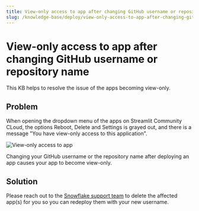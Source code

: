 ```yaml
---
title: View-only access to app after changing GitHub username or repository name
slug: /knowledge-base/deploy/view-only-access-to-app-after-changing-github-username-or-repository-name
---
```


# View-only access to app after changing GitHub username or repository name

This KB helps to resolve the issue of the apps becoming view-only.

## Problem

When opening the dropdown menu of the apps on Streamlit Community CLoud, the options Reboot, Delete and Settings is grayed out, and there is a message "You have view-only access to this application".

![View-only access to app](/images/knowledge-base/view-only-access-to-app.png)

Changing your GitHub username or the repository name after deploying an app causes your app to become view-only.

## Solution

Please reach out to the [Snowflake support team](mailto:support@streamlit.io) to delete the affected app(s) for you so you can redeploy them with your new username.
